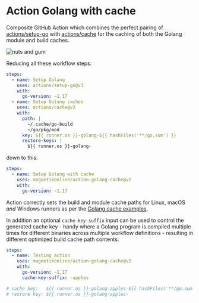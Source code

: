 # Action Golang with cache

Composite GitHub Action which combines the perfect pairing of [actions/setup-go](https://github.com/actions/setup-go) with [actions/cache](https://github.com/actions/cache) for the caching of both the Golang module and build caches.

![nuts and gum](https://user-images.githubusercontent.com/1818757/134792061-2fb04549-ed6d-4e4d-a805-3de6ea90f261.jpg)

Reducing all these workflow steps:

```yaml
steps:
  - name: Setup Golang
    uses: actions/setup-go@v3
    with:
      go-version: ~1.17
  - name: Setup Golang caches
    uses: actions/cache@v2
    with:
      path: |
        ~/.cache/go-build
        ~/go/pkg/mod
      key: ${{ runner.os }}-golang-${{ hashFiles('**/go.sum') }}
      restore-keys: |
        ${{ runner.os }}-golang-
```

down to this:

```yaml
steps:
  - name: Setup Golang with cache
    uses: magnetikonline/action-golang-cache@v2
    with:
      go-version: ~1.17
```

Action correctly sets the build and module cache paths for Linux, macOS _and_ Windows runners as per the [Golang cache examples](https://github.com/actions/cache/blob/main/examples.md#go---modules).

In addition an optional `cache-key-suffix` input can be used to control the generated cache key - handy where a Golang program is compiled multiple times for different binaries across multiple workflow definitions - resulting in different optimized build cache path contents:

```yaml
steps:
  - name: Testing action
    uses: magnetikonline/action-golang-cache@v2
    with:
      go-version: ~1.17
      cache-key-suffix: -apples

# cache key:   ${{ runner.os }}-golang-apples-${{ hashFiles('**/go.sum') }}
# restore key: ${{ runner.os }}-golang-apples-
```
